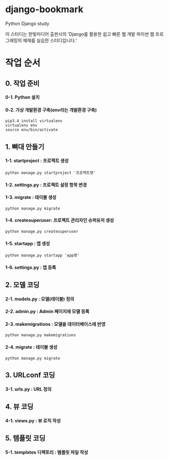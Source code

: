# django-bookmark
Python Django study

이 스터디는 한빛미디어 출판사의 'Django를 활용한 쉽고 빠른 웹 개발 파이썬 웹 프로그래밍의 예제를 실습한 스터디입니다.'


# 작업 순서

 ## 0. 작업 준비
   #### 0-1. Python 설치
   #### 0-2. 가상 개발환경 구축(env라는 개발환경 구축)
    pip3.4 install virtualenv
    virtualenv env
    source env/bin/activate

 ## 1. 뼈대 만들기
   #### 1-1. startproject : 프로젝트 생성
    python manage.py startproject '프로젝트명'
   #### 1-2. settings.py : 프로젝트 설정 항목 변경
   #### 1-3. migrate : 테이블 생성
    python manage.py migrate
   #### 1-4. createsuperuser: 프로젝트 관리자인 슈퍼유저 생성
    python manage.py createsuperuser
   #### 1-5. startapp : 앱 생성
    python manage.py startapp 'app명'
   #### 1-6. settings.py : 앱 등록

 ## 2. 모델 코딩
   #### 2-1. models.py : 모델(테이블) 정의
   #### 2-2. admin.py : Admin 페이지에 모델 등록
   #### 2-3. makemigrations : 모델을 데이터베이스에 반영
    python manage.py makemigrations
   #### 2-4. migrate : 테이블 생성
    python manage.py migrate

 ## 3. URLconf 코딩
   #### 3-1. urls.py : URL 정의

 ## 4. 뷰 코딩
   #### 4-1. views.py : 뷰 로직 작성

 ## 5. 템플릿 코딩
   #### 5-1. templates 디렉토리 : 템플릿 파일 작성